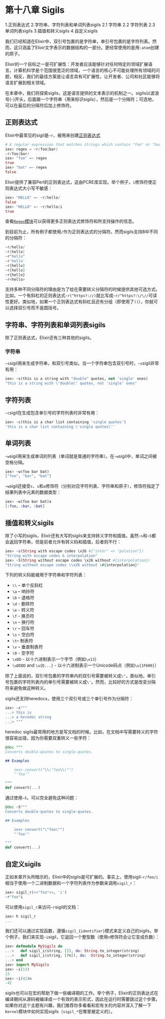 # 第十八章 Sigils

1.正则表达式
2.字符串、字符列表和单词列表sigils
  2.1 字符串
  2.2 字符列表
  2.3 单词列表sigils
3.插值和转义sigils
4.自定义sigils

我们已经知道在Elixir中，双引号包裹的是字符串，单引号包裹的是字符列表。然而，这只涵盖了Elixir文字表示的数据结构的一部分。更经常使用的是用`:atom`创建的原子。

Elixir的一个目标之一是可扩展性：开发者应该能够针对任何特定的领域扩展语言。计算机科学是个范围很宽泛的领域，一个语言的核心不可能处理所有领域的问题，相反，我们的最佳方案是让语言具有可扩展性，让开发者、公司和社区能够将语言扩展到相关领域。

在本章中，我们将探索sigils，这是语言提供的文本表示的机制之一。sigils以波浪号(`~`)开头，后面跟一个字符串（用来标识sigils），然后是一个分隔符；可选地，可以在最后的分隔符后加上修饰符。

## 正则表达式

Elixir中最常见的sigil是`~r`，被用来创建[正则表达式](https://en.wikipedia.org/wiki/Regular_Expressions)

```elixir
# A regular expression that matches strings which contain "foo" or "bar":
iex> regex = ~r/foo|bar/
~r/foo|bar/
iex> "foo" =~ regex
true
iex> "bat" =~ regex
false
```

Elixir提供了兼容Perl的正则表达式，这由PCRE库实现。举个例子，`i`修饰符使正则表达式大小写不敏感：

```elixir
iex> "HELLO" =~ ~r/hello/
false
iex> "HELLO" =~ ~r/hello/i
true
```

查看[`Regex`模块](https://hexdocs.pm/elixir/Regex.html)可以获得更多正则表达式修饰符和所支持操作的信息。

到目前为止，所有例子都使用`/`作为正则表达式的分隔符。然而sigils支持8中不同的分隔符：

```elixir
~r/hello/
~r|hello|
~r"hello"
~r'hello'
~r(hello)
~r[hello]
~r{hello}
~r<hello>
```

支持多种不同分隔符的理由是为了给在需要转义分隔符的时候提供其他可选方式。比如，一个有斜杠的正则表达式`~r(^https?://)`就比写成`~r/^https?:\/\//`可读性更好。类似地，如果一个正则表达式有斜杠且还有分组（即使用了`()`），你就可以选择双引号而不是圆括号。

## 字符串、字符列表和单词列表sigils

除了正则表达式，Elixir还有三种其他的sigils。

### 字符串

`~s`sigil用来生成字符串，和双引号类似。当一个字符串包含双引号时，`~s`sigil非常有用：

```elixir
iex> ~s(this is a string with "double" quotes, not 'single' ones)
"this is a string with \"double\" quotes, not 'single' ones"
```

## 字符列表

`~c`sigil在生成包含单引号的字符列表时非常有用：

```elixir
iex> ~c(this is a char list containing 'single quotes')
'this is a char list containing \'single quotes\''
```

## 单词列表

`~w`sigil用来生成单词的列表（单词就是普通的字符串）。在`~w`sigil中，单词之间被空格分隔。

```elixir
iex> ~w(foo bar bat)
["foo", "bar", "bat"]
```

`~w`sigil还接受`c`、`s`和`a`修饰符（分别对应字符列表、字符串和原子），修饰符指定了结果列表中元素的数据类型：

```elixir
iex> ~w(foo bar bat)a
[:foo, :bar, :bat]
```

## 插值和转义sigils

除了小写的sigils，Elixir还有大写的sigils来支持转义字符和插值。虽然`~s`和`~S`都会返回字符串，但是前者允许有转义码和插值，后者则不行：

```elixir
iex> ~s(String with escape codes \x26 #{"inter" <> "polation"})
"String with escape codes & interpolation"
iex> ~S(String without escape codes \x26 without #{interpolation})
"String without escape codes \\x26 without \#{interpolation}"
```

下列的转义码能被用于字符串和字符列表：

* `\\` – 单个反斜杠
* `\a` – 响铃符
* `\b` – 退格符
* `\d` - 删除符
* `\e` - 转义符
* `\f` - 换页符
* `\n` – 换行符
* `\r` – 回车符
* `\s` – 空白符
* `\t`– 制表符
* `\v` – 垂直制表符
* `\0` - 空字符
* `\xDD` - 以十六进制表示一个字节（例如`\x13`）
* `\uDDDD` and `\u{D...}` - 以十六进制表示一个Unicode码点（例如`\u{1F600}`）

除了上面说的，双引号包裹的字符串内的双引号需要被转义成`\"`，类似地，单引号包裹的字符列表内的单引号需要被转义成`\'`。然而，比较好的方式是改变分隔符来避免做这种转义。

sigils还支持heredocs，使用三个双引号或三个单引号作为分隔符：

```elixir
iex> ~s"""
...> this is
...> a heredoc string
...> """
```

heredoc sigils最常用的地方是写文档的时候。比如，在文档中写需要转义的字符很容易出错，因为你需要双重转义一些字符：

```elixir
@doc """
Converts double-quotes to single-quotes.

## Examples

    iex> convert("\\\"foo\\\"")
    "'foo'"

"""
def convert(...)
```

通过使用`~S`，可以完全避免这种问题：

```elixir
@doc ~S"""
Converts double-quotes to single-quotes.

## Examples

    iex> convert("\"foo\"")
    "'foo'"

"""
def convert(...)
```

## 自定义sigils

正如本章开头所暗示的，Elixir中的sigils是可扩展的。事实上，使用sigil`~r/foo/i`相当于使用一个二进制数据和一个字符列表作为参数来调用`sigil_r`：

```elixir
iex> sigil_r(<<"foo">>, 'i')
~r"foo"i
```

可以使用`sigil_r`来访问`~r`sigil的文档：

```elixir
iex> h sigil_r
...
```

我们还可以通过实现函数，遵循`sigil_{identifier}`模式来定义自己的sigils。举个例子，我们来实现`~i`sigil，它返回一个整型数（使用`n`修饰符会让它变成负数）：

```elixir
iex> defmodule MySigils do
...>   def sigil_i(string, []), do: String.to_integer(string)
...>   def sigil_i(string, [?n]), do: -String.to_integer(string)
...> end
iex> import MySigils
iex> ~i(13)
13
iex> ~i(42)n
-42
```

sigils也可以在宏的帮助下做一些编译期的工作。举个例子，Elixir的正则表达式在编译期间从源码被编译成一个有效的表示形式，因此在运行时需要跳过这个步骤。如果你对这个主题有兴趣，我们推荐你多看看和宏有关的内容并深入了解一下`Kernel`模块中如何实现sigils（`sigil_*`在哪里被定义的）。
